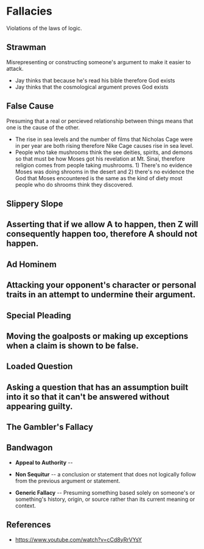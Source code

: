 # Fallacies
Violations of the laws of logic.

## Strawman
Misrepresenting or constructing someone's argument to make it easier to attack.
- Jay thinks that because he's read his bible therefore God exists
- Jay thinks that the cosmological argument proves God exists

## False Cause
Presuming that a real or percieved relationship between things means that one is the cause of the other.
- The rise in sea levels and the number of films that Nicholas Cage were in per year are both rising therefore Nike Cage causes rise in sea level.
- People who take mushrooms think the see deities, spirits, and demons so that must be how Moses got his revelation at Mt. Sinai, therefore religion comes from people taking mushrooms.  1) There's no evidence Moses was doing shrooms in the desert and 2) there's no evidence the God that Moses encountered is the same as the kind of diety most people who do shrooms think they discovered.

## Slippery Slope
Asserting that if we allow A to happen, then Z will consequently happen too, therefore A should not happen.
- 

## Ad Hominem
Attacking your opponent's character or personal traits in an attempt to undermine their argument.
- 

## Special Pleading
Moving the goalposts or making up exceptions when a claim is shown to be false.
- 

## Loaded Question
Asking a question that has an assumption built into it so that it can't be answered without appearing guilty.
- 

## The Gambler's Fallacy

## Bandwagon
- **Appeal to Authority** -- 




- **Non Sequitur** -- a conclusion or statement that does not logically follow from the previous argument or statement.
- **Generic Fallacy** -- Presuming something based solely on someone's or something's history, origin, or source rather than its current meaning or context. 

## References
- https://www.youtube.com/watch?v=cCd8yRrVYsY